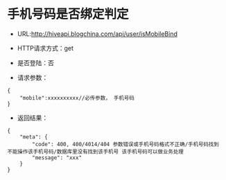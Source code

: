 # 手机号码是否绑定判定

- URL:http://hiveapi.blogchina.com/api/user/isMobileBind

- HTTP请求方式：get

- 是否登陆：否

- 请求参数：
 
```
{ 
    "mobile":xxxxxxxxxx//必传参数， 手机号码 
}
```

- 返回结果：

```
{
    "meta": {
        "code": 400, 400/4014/404 参数错误或手机号码格式不正确/手机号码找到 不能操作该手机号码/数据库里没有找到该手机号 该手机号码可以做业务处理 
        "message": "xxx"
    } 
}
```